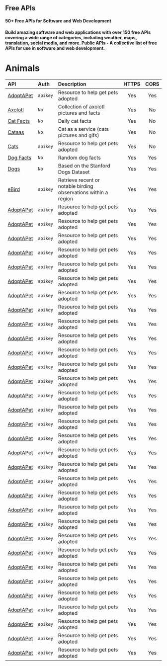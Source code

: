 ## Free APIs

#### 50+ Free APIs for Software and Web Development
#### Build amazing software and web applications with over 150 free APIs covering a wide range of categories, including weather, maps, translation, social media, and more. Public APIs - A collective list of free APIs for use in software and web development.

#
# Animals
| API | Auth     | Description                |  HTTPS  | CORS |
| :-------- | :------- | :------------------------- | :---------: | :--------: |
|[AdoptAPet](https://morioh.com/redirect?id=65158dccfcfc1ebbcdc61176&own=5cb167d629c222322a550e8d&l=https%3A%2F%2Fwww.adoptapet.com%2Fpublic%2Fapis%2Fpet_list.html) | `apikey` | Resource to help get pets adopted |  Yes  | Yes
|[Axolotl](https://nvidia.com) | `No` | Collection of axolotl pictures and facts |  Yes  | No
|[Cat Facts](https://alexwohlbruck.github.io/cat-facts/docs/) | `No` | Daily cat facts |  Yes  | No
|[Cataas](https://cataas.com/#/) | `No` | 	Cat as a service (cats pictures and gifs) |  Yes  | No
|[Cats](https://developers.thecatapi.com/view-account/ylX4blBYT9FaoVd6OhvR?report=bOoHBz-8t) | `apikey` | Resource to help get pets adopted |  Yes  | No
|[Dog Facts](https://dukengn.github.io/Dog-facts-API/) | `No` | Random dog facts |  Yes  | Yes
|[Dogs](https://dog.ceo/dog-api/) | `No` | 	Based on the Stanford Dogs Dataset |  Yes  | Yes
|[eBird](https://morioh.com/redirect?id=65158dccfcfc1ebbcdc61176&own=5cb167d629c222322a550e8d&l=https%3A%2F%2Fwww.adoptapet.com%2Fpublic%2Fapis%2Fpet_list.html) | `apikey` | Retrieve recent or notable birding observations within a region |  Yes  | Yes
|[AdoptAPet](https://morioh.com/redirect?id=65158dccfcfc1ebbcdc61176&own=5cb167d629c222322a550e8d&l=https%3A%2F%2Fwww.adoptapet.com%2Fpublic%2Fapis%2Fpet_list.html) | `apikey` | Resource to help get pets adopted |  Yes  | Yes
|[AdoptAPet](https://morioh.com/redirect?id=65158dccfcfc1ebbcdc61176&own=5cb167d629c222322a550e8d&l=https%3A%2F%2Fwww.adoptapet.com%2Fpublic%2Fapis%2Fpet_list.html) | `apikey` | Resource to help get pets adopted |  Yes  | Yes
|[AdoptAPet](https://morioh.com/redirect?id=65158dccfcfc1ebbcdc61176&own=5cb167d629c222322a550e8d&l=https%3A%2F%2Fwww.adoptapet.com%2Fpublic%2Fapis%2Fpet_list.html) | `apikey` | Resource to help get pets adopted |  Yes  | Yes
|[AdoptAPet](https://morioh.com/redirect?id=65158dccfcfc1ebbcdc61176&own=5cb167d629c222322a550e8d&l=https%3A%2F%2Fwww.adoptapet.com%2Fpublic%2Fapis%2Fpet_list.html) | `apikey` | Resource to help get pets adopted |  Yes  | Yes
|[AdoptAPet](https://morioh.com/redirect?id=65158dccfcfc1ebbcdc61176&own=5cb167d629c222322a550e8d&l=https%3A%2F%2Fwww.adoptapet.com%2Fpublic%2Fapis%2Fpet_list.html) | `apikey` | Resource to help get pets adopted |  Yes  | Yes
|[AdoptAPet](https://morioh.com/redirect?id=65158dccfcfc1ebbcdc61176&own=5cb167d629c222322a550e8d&l=https%3A%2F%2Fwww.adoptapet.com%2Fpublic%2Fapis%2Fpet_list.html) | `apikey` | Resource to help get pets adopted |  Yes  | Yes
|[AdoptAPet](https://morioh.com/redirect?id=65158dccfcfc1ebbcdc61176&own=5cb167d629c222322a550e8d&l=https%3A%2F%2Fwww.adoptapet.com%2Fpublic%2Fapis%2Fpet_list.html) | `apikey` | Resource to help get pets adopted |  Yes  | Yes
|[AdoptAPet](https://morioh.com/redirect?id=65158dccfcfc1ebbcdc61176&own=5cb167d629c222322a550e8d&l=https%3A%2F%2Fwww.adoptapet.com%2Fpublic%2Fapis%2Fpet_list.html) | `apikey` | Resource to help get pets adopted |  Yes  | Yes
|[AdoptAPet](https://morioh.com/redirect?id=65158dccfcfc1ebbcdc61176&own=5cb167d629c222322a550e8d&l=https%3A%2F%2Fwww.adoptapet.com%2Fpublic%2Fapis%2Fpet_list.html) | `apikey` | Resource to help get pets adopted |  Yes  | Yes
|[AdoptAPet](https://morioh.com/redirect?id=65158dccfcfc1ebbcdc61176&own=5cb167d629c222322a550e8d&l=https%3A%2F%2Fwww.adoptapet.com%2Fpublic%2Fapis%2Fpet_list.html) | `apikey` | Resource to help get pets adopted |  Yes  | Yes
|[AdoptAPet](https://morioh.com/redirect?id=65158dccfcfc1ebbcdc61176&own=5cb167d629c222322a550e8d&l=https%3A%2F%2Fwww.adoptapet.com%2Fpublic%2Fapis%2Fpet_list.html) | `apikey` | Resource to help get pets adopted |  Yes  | Yes
|[AdoptAPet](https://morioh.com/redirect?id=65158dccfcfc1ebbcdc61176&own=5cb167d629c222322a550e8d&l=https%3A%2F%2Fwww.adoptapet.com%2Fpublic%2Fapis%2Fpet_list.html) | `apikey` | Resource to help get pets adopted |  Yes  | Yes
|[AdoptAPet](https://morioh.com/redirect?id=65158dccfcfc1ebbcdc61176&own=5cb167d629c222322a550e8d&l=https%3A%2F%2Fwww.adoptapet.com%2Fpublic%2Fapis%2Fpet_list.html) | `apikey` | Resource to help get pets adopted |  Yes  | Yes
|[AdoptAPet](https://morioh.com/redirect?id=65158dccfcfc1ebbcdc61176&own=5cb167d629c222322a550e8d&l=https%3A%2F%2Fwww.adoptapet.com%2Fpublic%2Fapis%2Fpet_list.html) | `apikey` | Resource to help get pets adopted |  Yes  | Yes
|[AdoptAPet](https://morioh.com/redirect?id=65158dccfcfc1ebbcdc61176&own=5cb167d629c222322a550e8d&l=https%3A%2F%2Fwww.adoptapet.com%2Fpublic%2Fapis%2Fpet_list.html) | `apikey` | Resource to help get pets adopted |  Yes  | Yes
|[AdoptAPet](https://morioh.com/redirect?id=65158dccfcfc1ebbcdc61176&own=5cb167d629c222322a550e8d&l=https%3A%2F%2Fwww.adoptapet.com%2Fpublic%2Fapis%2Fpet_list.html) | `apikey` | Resource to help get pets adopted |  Yes  | Yes
|[AdoptAPet](https://morioh.com/redirect?id=65158dccfcfc1ebbcdc61176&own=5cb167d629c222322a550e8d&l=https%3A%2F%2Fwww.adoptapet.com%2Fpublic%2Fapis%2Fpet_list.html) | `apikey` | Resource to help get pets adopted |  Yes  | Yes
|[AdoptAPet](https://morioh.com/redirect?id=65158dccfcfc1ebbcdc61176&own=5cb167d629c222322a550e8d&l=https%3A%2F%2Fwww.adoptapet.com%2Fpublic%2Fapis%2Fpet_list.html) | `apikey` | Resource to help get pets adopted |  Yes  | Yes
|[AdoptAPet](https://morioh.com/redirect?id=65158dccfcfc1ebbcdc61176&own=5cb167d629c222322a550e8d&l=https%3A%2F%2Fwww.adoptapet.com%2Fpublic%2Fapis%2Fpet_list.html) | `apikey` | Resource to help get pets adopted |  Yes  | Yes
|[AdoptAPet](https://morioh.com/redirect?id=65158dccfcfc1ebbcdc61176&own=5cb167d629c222322a550e8d&l=https%3A%2F%2Fwww.adoptapet.com%2Fpublic%2Fapis%2Fpet_list.html) | `apikey` | Resource to help get pets adopted |  Yes  | Yes
|[AdoptAPet](https://morioh.com/redirect?id=65158dccfcfc1ebbcdc61176&own=5cb167d629c222322a550e8d&l=https%3A%2F%2Fwww.adoptapet.com%2Fpublic%2Fapis%2Fpet_list.html) | `apikey` | Resource to help get pets adopted |  Yes  | Yes
|[AdoptAPet](https://morioh.com/redirect?id=65158dccfcfc1ebbcdc61176&own=5cb167d629c222322a550e8d&l=https%3A%2F%2Fwww.adoptapet.com%2Fpublic%2Fapis%2Fpet_list.html) | `apikey` | Resource to help get pets adopted |  Yes  | Yes
|[AdoptAPet](https://morioh.com/redirect?id=65158dccfcfc1ebbcdc61176&own=5cb167d629c222322a550e8d&l=https%3A%2F%2Fwww.adoptapet.com%2Fpublic%2Fapis%2Fpet_list.html) | `apikey` | Resource to help get pets adopted |  Yes  | Yes
|[AdoptAPet](https://morioh.com/redirect?id=65158dccfcfc1ebbcdc61176&own=5cb167d629c222322a550e8d&l=https%3A%2F%2Fwww.adoptapet.com%2Fpublic%2Fapis%2Fpet_list.html) | `apikey` | Resource to help get pets adopted |  Yes  | Yes
|[AdoptAPet](https://morioh.com/redirect?id=65158dccfcfc1ebbcdc61176&own=5cb167d629c222322a550e8d&l=https%3A%2F%2Fwww.adoptapet.com%2Fpublic%2Fapis%2Fpet_list.html) | `apikey` | Resource to help get pets adopted |  Yes  | Yes
|[AdoptAPet](https://morioh.com/redirect?id=65158dccfcfc1ebbcdc61176&own=5cb167d629c222322a550e8d&l=https%3A%2F%2Fwww.adoptapet.com%2Fpublic%2Fapis%2Fpet_list.html) | `apikey` | Resource to help get pets adopted |  Yes  | Yes
|[AdoptAPet](https://morioh.com/redirect?id=65158dccfcfc1ebbcdc61176&own=5cb167d629c222322a550e8d&l=https%3A%2F%2Fwww.adoptapet.com%2Fpublic%2Fapis%2Fpet_list.html) | `apikey` | Resource to help get pets adopted |  Yes  | Yes
|[AdoptAPet](https://morioh.com/redirect?id=65158dccfcfc1ebbcdc61176&own=5cb167d629c222322a550e8d&l=https%3A%2F%2Fwww.adoptapet.com%2Fpublic%2Fapis%2Fpet_list.html) | `apikey` | Resource to help get pets adopted |  Yes  | Yes
|[AdoptAPet](https://morioh.com/redirect?id=65158dccfcfc1ebbcdc61176&own=5cb167d629c222322a550e8d&l=https%3A%2F%2Fwww.adoptapet.com%2Fpublic%2Fapis%2Fpet_list.html) | `apikey` | Resource to help get pets adopted |  Yes  | Yes
|[AdoptAPet](https://morioh.com/redirect?id=65158dccfcfc1ebbcdc61176&own=5cb167d629c222322a550e8d&l=https%3A%2F%2Fwww.adoptapet.com%2Fpublic%2Fapis%2Fpet_list.html) | `apikey` | Resource to help get pets adopted |  Yes  | Yes
|[AdoptAPet](https://morioh.com/redirect?id=65158dccfcfc1ebbcdc61176&own=5cb167d629c222322a550e8d&l=https%3A%2F%2Fwww.adoptapet.com%2Fpublic%2Fapis%2Fpet_list.html) | `apikey` | Resource to help get pets adopted |  Yes  | Yes
|[AdoptAPet](https://morioh.com/redirect?id=65158dccfcfc1ebbcdc61176&own=5cb167d629c222322a550e8d&l=https%3A%2F%2Fwww.adoptapet.com%2Fpublic%2Fapis%2Fpet_list.html) | `apikey` | Resource to help get pets adopted |  Yes  | Yes

